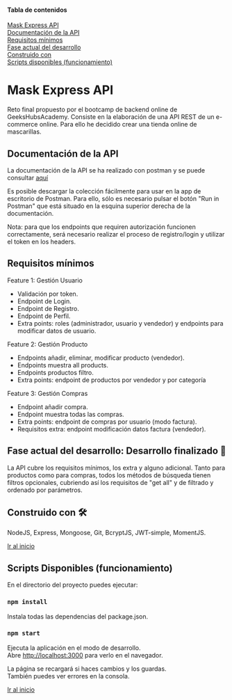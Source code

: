#### Tabla de contenidos

[Mask Express API](#Mask-Express-API)<br />
[Documentación de la API](##Documentación-de-la-API)<br />
[Requisitos mínimos](##Requisitos-mínimos)<br />
[Fase actual del desarrollo](##Fase-actual-del-desarrollo:-Desarrollo-finalizado-🚀)<br />
[Construido con](##Construido-con-🛠️)<br />
[Scripts disponibles (funcionamiento)](<##Scripts-Disponibles-(funcionamiento)>)<br />

# Mask Express API

Reto final propuesto por el bootcamp de backend online de GeeksHubsAcademy. Consiste en la elaboración de una API REST de un e-commerce online. Para ello he decidido crear una tienda online de mascarillas.

## Documentación de la API

La documentación de la API se ha realizado con postman y se puede consultar [aquí](https://documenter.getpostman.com/view/13229790/TVt2cNyg)

Es posible descargar la colección fácilmente para usar en la app de escritorio de Postman. Para ello, sólo es necesario pulsar el botón "Run in Postman" que está situado en la esquina superior derecha de la documentación.

Nota: para que los endpoints que requiren autorización funcionen correctamente, será necesario realizar el proceso de registro/login y utilizar el token en los headers.

## Requisitos mínimos

Feature 1: Gestión Usuario

- Validación por token.
- Endpoint de Login.
- Endpoint de Registro.
- Endpoint de Perfil.
- Extra points: roles (administrador, usuario y vendedor) y endpoints para modificar datos de usuario.

Feature 2: Gestión Producto

- Endpoints añadir, eliminar, modificar producto (vendedor).
- Endpoints muestra all products.
- Endpoints productos filtro.
- Extra points: endpoint de productos por vendedor y por categoría

Feature 3: Gestión Compras

- Endpoint añadir compra.
- Endpoint muestra todas las compras.
- Extra points: endpoint de compras por usuario (modo factura).
- Requisitos extra: endpoint modificación datos factura (vendedor).

## Fase actual del desarrollo: Desarrollo finalizado 🚀

La API cubre los requisitos mínimos, los extra y alguno adicional. Tanto para productos como para compras, todos los métodos de búsqueda tienen filtros opcionales, cubriendo así los requisitos de "get all" y de filtrado y ordenado por parámetros.

## Construido con 🛠️

NodeJS, Express, Mongoose, Git, BcryptJS, JWT-simple, MomentJS.

[Ir al inicio](#Tabla-de-contenidos)

## Scripts Disponibles (funcionamiento)

En el directorio del proyecto puedes ejecutar:

### `npm install`

Instala todas las dependencias del package.json.

### `npm start`

Ejecuta la aplicación en el modo de desarrollo.<br />
Abre [http://localhost:3000](http://localhost:3000) para verlo en el navegador.

La página se recargará si haces cambios y los guardas.<br />
También puedes ver errores en la consola.

[Ir al inicio](#Tabla-de-contenidos)
